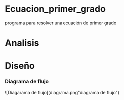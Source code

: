# Ecuacion_primer_grado
programa para resolver una ecuación de primer grado

# Analisis

# Diseño

### Diagrama de flujo
![Diagarama de flujo](diagrama.png"diagrama de flujo")

